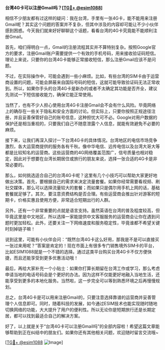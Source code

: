 **台湾4G卡可以注册Gmail吗？[[TG💪+ @esim1088](https://t.me/s/esim1088)]**

相信不少朋友都有过这样的疑问：我在台湾，手里有一张4G卡，能不能用来注册Gmail呢？其实这个问题的答案并不复杂，但其中涉及的内容却可能让不少小伙伴感到困惑。今天我们就来好好聊聊这个话题，看看台湾的4G卡究竟能不能顺利注册Gmail。

首先，咱们得明白一点，Gmail的注册流程其实并不算特别复杂。按照Google官方的要求，注册Gmail账户需要提供一个有效的手机号码，用来接收验证码短信。理论上来说，只要你的台湾4G卡能够正常接收短信，那么注册Gmail应该不是问题。

不过，在实际操作中，可能会遇到一些小麻烦。比如，有些台湾的SIM卡由于运营商设置的问题，可能会屏蔽来自国际号码的短信，这就可能导致验证码无法正常收到。所以，如果你手头的台湾4G卡是新办的或者不太确定其功能是否齐全，建议先测试一下短信接收能力，确保它能正常使用。

当然了，也有不少人担心使用台湾4G卡注册Gmail会不会有什么风险。毕竟网络上的确存在一些关于隐私和安全方面的讨论。但实际上，只要你按照正规途径注册，并且妥善保管好自己的账号信息，这种担忧大可不必。Google对用户数据的保护还是相当重视的，只要我们自己不随意泄露个人信息，就能有效避免不必要的麻烦。

接下来，让我们再深入探讨一下台湾4G卡的具体情况。台湾地区的电信市场竞争激烈，各大运营商提供的服务各有千秋。像中华电信、远传电信以及台湾大哥大等都是比较知名的运营商。这些运营商的4G网络覆盖范围广，信号质量也相对稳定，因此对于想要在台湾长期居住或旅行的朋友来说，选择一张合适的4G卡是非常必要的。

那么，如何挑选适合自己的台湾4G卡呢？这里有几个小技巧可以帮助大家更好地做出决策。首先，要根据自己的需求来决定流量套餐。如果你经常需要看视频、刷社交媒体，那么可以选择流量较大的套餐；而如果只是偶尔用手机上网的话，基础套餐就足够了。其次，要注意资费结构是否合理。有些运营商会推出针对游客的短期卡，价格实惠且使用方便，非常适合短期出行的人群。

另外，还有一个非常重要的点就是语言支持。虽然英语在台湾的普及程度较高，但毕竟这里是中文地区，所以选择一家能提供中文客服服务的运营商会让你在遇到问题时更加轻松。此外，还要关注一下网络速度和服务稳定性，毕竟谁都不希望关键时刻掉链子嘛！

说到这里，可能有小伙伴会问：“既然台湾4G卡这么好用，那我是不是可以直接买一张过来用呢？”答案是肯定的！现在市面上有很多专门销售境外SIM卡的平台，比如ESIM1088就是一个不错的选择。通过这类平台购买台湾4G卡不仅方便快捷，而且还能享受到更多优惠活动哦！

最后，再给大家补充一个小贴士：如果你打算长期留在台湾工作或学习，那么考虑申请当地的电话号码会是个更好的办法。因为这样不仅能更好地融入当地生活，还能享受到更多的本地化服务。当然啦，这一步完全可以等到熟悉环境之后再慢慢规划。

总之，台湾4G卡是可以用来注册Gmail的，只要注意选择靠谱的运营商并妥善管理个人信息即可。同时，随着科技的发展，如今通过ESIM技术也能实现随时随地切换网络的功能，大大提升了用户的便利性。所以无论你是短期旅行还是长期定居，都可以找到最适合自己的解决方案。

好了，以上就是关于“台湾4G卡可以注册Gmail吗”的全部内容啦！希望这篇文章能够帮助到正在纠结中的朋友们。如果你还有其他相关问题，欢迎随时留言交流哦~ 

[[TG💪+ @esim1088](https://t.me/s/esim1088) ![Image](https://i.postimg.cc/4NQfJmqS/Snipaste-2025-05-13-00-14-12.png)]
